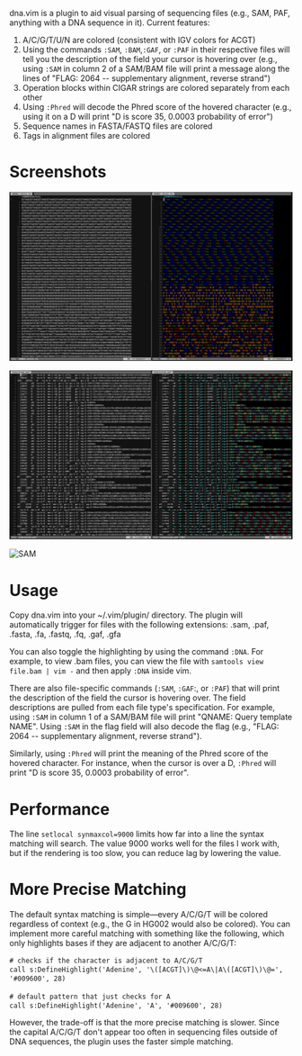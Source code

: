 dna.vim is a plugin to aid visual parsing of sequencing files (e.g., SAM, PAF, anything with a DNA sequence in it). Current features:

1. A/C/G/T/U/N are colored (consistent with IGV colors for ACGT)
2. Using the commands `:SAM`, `:BAM`,`:GAF`, or `:PAF` in their respective files will tell you the description of the field your cursor is hovering over (e.g., using `:SAM` in column 2 of a SAM/BAM file will print a message along the lines of "FLAG: 2064 -- supplementary alignment, reverse strand")
3. Operation blocks within CIGAR strings are colored separately from each other
4. Using `:Phred` will decode the Phred score of the hovered character (e.g., using it on a D will print "D is score 35, 0.0003 probability of error")
5. Sequence names in FASTA/FASTQ files are colored
6. Tags in alignment files are colored

# Screenshots

![FASTA](images/dna-vim-fasta.png)

![PAF](images/dna-vim-paf.png)

![SAM](images/dna-vim-sam.png)

# Usage

Copy dna.vim into your ~/.vim/plugin/ directory. The plugin will automatically trigger for files with the following extensions: .sam, .paf, .fasta, .fa, .fastq, .fq, .gaf, .gfa

You can also toggle the highlighting by using the command `:DNA`. For example, to view .bam files, you can view the file with `samtools view file.bam | vim -` and then apply `:DNA` inside vim.

There are also file-specific commands (`:SAM`, `:GAF`:, or `:PAF`) that will print the description of the field the cursor is hovering over. The field descriptions are pulled from each file type's specification. For example, using `:SAM` in column 1 of a SAM/BAM file will print "QNAME: Query template NAME". Using `:SAM` in the flag field will also decode the flag (e.g., "FLAG: 2064 -- supplementary alignment, reverse strand").

Similarly, using `:Phred` will print the meaning of the Phred score of the hovered character. For instance, when the cursor is over a D, `:Phred` will print "D is score 35, 0.0003 probability of error".

# Performance

The line `setlocal synmaxcol=9000` limits how far into a line the syntax matching will search. The value 9000 works well for the files I work with, but if the rendering is too slow, you can reduce lag by lowering the value.

# More Precise Matching

The default syntax matching is simple—every A/C/G/T will be colored regardless of context (e.g., the G in HG002 would also be colored). You can implement more careful matching with something like the following, which only highlights bases if they are adjacent to another A/C/G/T:

```
# checks if the character is adjacent to A/C/G/T
call s:DefineHighlight('Adenine', '\([ACGT]\)\@<=A\|A\([ACGT]\)\@=', '#009600', 28)

# default pattern that just checks for A
call s:DefineHighlight('Adenine', 'A', '#009600', 28)
```

However, the trade-off is that the more precise matching is slower. Since the capital A/C/G/T don't appear too often in sequencing files outside of DNA sequences, the plugin uses the faster simple matching.
